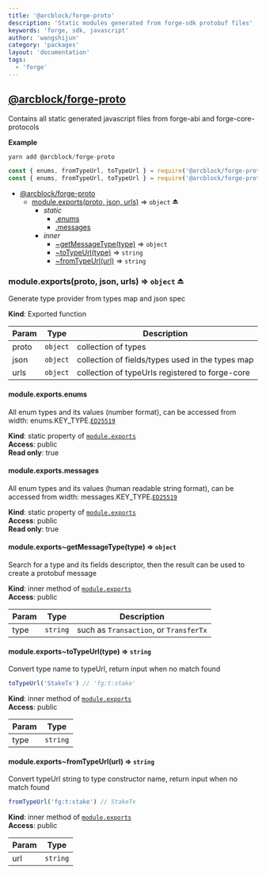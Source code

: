 ```yaml
---
title: '@arcblock/forge-proto'
description: 'Static modules generated from forge-sdk protobuf files'
keywords: 'forge, sdk, javascript'
author: 'wangshijun'
category: 'packages'
layout: 'documentation'
tags:
  - 'forge'
---
```


<a name="module_@arcblock/forge-proto"></a>


## [**@arcblock/forge-proto**](https://github.com/arcblock/forge-proto)

Contains all static generated javascript files from forge-abi and forge-core-protocols

**Example**  

```js
yarn add @arcblock/forge-proto

const { enums, fromTypeUrl, toTypeUrl } = require('@arcblock/forge-proto'); // full version, larger bundle
const { enums, fromTypeUrl, toTypeUrl } = require('@arcblock/forge-proto/lite'); // lite version, smaller bundle
```

* [@arcblock/forge-proto](#module_@arcblock/forge-proto)
  * [module.exports(proto, json, urls)](#exp_module_@arcblock/forge-proto--module.exports) ⇒ <code>object</code> ⏏
    * _static_
      * [.enums](#module_@arcblock/forge-proto--module.exports.enums)
      * [.messages](#module_@arcblock/forge-proto--module.exports.messages)
    * _inner_
      * [~getMessageType(type)](#module_@arcblock/forge-proto--module.exports..getMessageType) ⇒ <code>object</code>
      * [~toTypeUrl(type)](#module_@arcblock/forge-proto--module.exports..toTypeUrl) ⇒ <code>string</code>
      * [~fromTypeUrl(url)](#module_@arcblock/forge-proto--module.exports..fromTypeUrl) ⇒ <code>string</code>

<a name="exp_module_@arcblock/forge-proto--module.exports"></a>

### module.exports(proto, json, urls) ⇒ <code>object</code> ⏏

Generate type provider from types map and json spec

**Kind**: Exported function  

| Param | Type                | Description                                      |
| ----- | ------------------- | ------------------------------------------------ |
| proto | <code>object</code> | collection of types                              |
| json  | <code>object</code> | collection of fields/types used in the types map |
| urls  | <code>object</code> | collection of typeUrls registered to forge-core  |

<a name="module_@arcblock/forge-proto--module.exports.enums"></a>

#### module.exports.enums

All enum types and its values (number format), can be accessed from width: enums.KEY_TYPE.[`ED25519`](https://github.com/ArcBlock/forge-js/commit/ED25519)

**Kind**: static property of [<code>module.exports</code>](#exp_module_@arcblock/forge-proto--module.exports)  
**Access**: public  
**Read only**: true  
<a name="module_@arcblock/forge-proto--module.exports.messages"></a>

#### module.exports.messages

All enum types and its values (human readable string format), can be accessed from width: messages.KEY_TYPE.[`ED25519`](https://github.com/ArcBlock/forge-js/commit/ED25519)

**Kind**: static property of [<code>module.exports</code>](#exp_module_@arcblock/forge-proto--module.exports)  
**Access**: public  
**Read only**: true  
<a name="module_@arcblock/forge-proto--module.exports..getMessageType"></a>

#### module.exports~getMessageType(type) ⇒ <code>object</code>

Search for a type and its fields descriptor, then the result can be used to create a protobuf message

**Kind**: inner method of [<code>module.exports</code>](#exp_module_@arcblock/forge-proto--module.exports)  
**Access**: public  

| Param | Type                | Description                            |
| ----- | ------------------- | -------------------------------------- |
| type  | <code>string</code> | such as `Transaction`, or `TransferTx` |

<a name="module_@arcblock/forge-proto--module.exports..toTypeUrl"></a>

#### module.exports~toTypeUrl(type) ⇒ <code>string</code>

Convert type name to typeUrl, return input when no match found

```javascript
toTypeUrl('StakeTx') // 'fg:t:stake'
```

**Kind**: inner method of [<code>module.exports</code>](#exp_module_@arcblock/forge-proto--module.exports)  
**Access**: public  

| Param | Type                |
| ----- | ------------------- |
| type  | <code>string</code> |

<a name="module_@arcblock/forge-proto--module.exports..fromTypeUrl"></a>

#### module.exports~fromTypeUrl(url) ⇒ <code>string</code>

Convert typeUrl string to type constructor name, return input when no match found

```javascript
fromTypeUrl('fg:t:stake') // StakeTx
```

**Kind**: inner method of [<code>module.exports</code>](#exp_module_@arcblock/forge-proto--module.exports)  
**Access**: public  

| Param | Type                |
| ----- | ------------------- |
| url   | <code>string</code> |

  